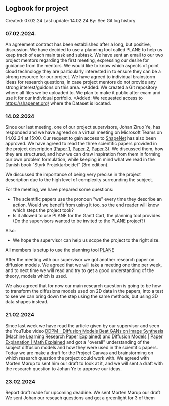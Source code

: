 ## Logbook for project
Created: 07.02.24
Last update: 14.02.24
By: See Git log history

### 07.02.2024. 
An agreement contract has been established after a long, but positive, discussion. We have decided to use a planning tool called PLANE to help us keep track of each main task and subtask. We have sent an email to our two project mentors regarding the first meeting, expressing our desire for guidance from the mentors. We would like to know which aspects of point cloud technology they are particularly interested in to ensure they can be a strong resource for our project. We have agreed to individual brainstorm ideas for research questions, in case project mentors do not provide any strong interest/guidons on this area.
*Added: We created a Git repository where all files we be uploaded to. We plan to make it public after exam and use it for our individual portfolio.
*Added: We requested access to https://shapenet.org/ where the Dataset is located.  


### 14.02.2024
Since our last meeting, one of our project supervisors, Johan Ziruo Ye, has responded and we have agreed on a virtual meeting on Microsoft Teams on 14.02.24 at 15:00. Our request to gain access to [ShapeNet](https://shapenet.org/) has also been approved. We have agreed to read the three scientific papers provided in the project description ([Paper 1](https://arxiv.org/abs/2105.05233), [Paper 2](https://arxiv.org/abs/1612.00593), [Paper 3](https://arxiv.org/abs/2103.01458)). We discussed them, how they are structured, and how we can draw inspiration from them in forming our own problem formulation, while keeping in mind what we read in the Danish book "Styrk Projektarbejdet" (3rd edition).

We discussed the importance of being very precise in the project description due to the high level of complexity surrounding the subject.

For the meeting, we have prepared some questions:
- The scientific papers use the pronoun "we" every time they describe an action. Would we benefit from using it too, so the end reader will know which steps the project took?
- Is it allowed to use PLANE for the Gantt Cart, the planning tool provides. (Do the supervisors wanted to be invited to the PLANE project?)

Also:
- We hope the supervisor can help us scope the project to the right size.

All members is setup to use the planning tool [PLANE](https://app.plane.so/)

After the meeting with our supervisor we got another research paper on diffusion models. We agreed that we will take a meeting one time per week, and to next time we will read and try to get a good understanding of the theory, models which is used. 

We also agreed that for now our main research question is going to be how to transform the diffusions models used on 2D data in the papers, into a test to see we can bring down the step using the same methods, but using 3D data shapes instead.


### 21.02.2024
Since last week we have read the article given by our supervisor and seen the YouTube video [DDPM - Diffusion Models Beat GANs on Image Synthesis (Machine Learning Research Paper Explained)](https://www.youtube.com/watch?v=W-O7AZNzbzQ) and [Diffusion Models | Paper Explanation | Math Explained](https://www.youtube.com/watch?v=HoKDTa5jHvg) and got a "overall" understanding of the subject diffusion models and how they were used in the scientific papers.
Today we are make a draft for the Project Canvas and brainstorming on which research question the project could work with. We agreed with Morten Mørup to sent him our draft to look at it, and we will sent a draft with the research question to Johan Ye to approve our ideas.

### 23.02.2024 

Report draft made for upcoming deadline. 
We sent Morten Mørup our draft
We sent Johan our reseach questions and got a greenlight for 3 of them
